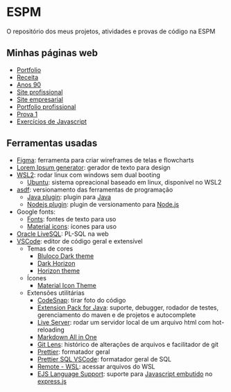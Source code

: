 # ESPM

O repositório dos meus projetos, atividades e provas de código na ESPM

## Minhas páginas web

- [Portfolio](https://ryguigas0.github.io/espm/web-programming/frontend/exercises/ex1_portfolio/)
- [Receita](https://ryguigas0.github.io/espm/web-programming/frontend/exercises/ex2_receita/)
- [Anos 90](https://ryguigas0.github.io/espm/web-programming/frontend/exercises/ex3_90s_website/)
- [Site profissional](https://ryguigas0.github.io/espm/web-programming/frontend/exercises/ex3_professional_website/)
- [Site empresarial](https://ryguigas0.github.io/espm/web-programming/frontend/exercises/ex4_enterprise_website/)
- [Portfolio profissional](https://ryguigas0.github.io/espm/web-programming/frontend/exercises/ex5_professional_porfolio/)
- [Prova 1](https://ryguigas0.github.io/espm/web-programming/frontend/tests/test1/)
- [Exercícios de Javascript](https://ryguigas0.github.io/espm/web-programming/frontend/exercises/ex7_javascript_problems/)

## Ferramentas usadas

- [Figma](https://www.figma.com/): ferramenta para criar wireframes de telas e
  flowcharts
- [Lorem Ipsum generator](https://loremipsum.io/generator/): gerador de texto
  para design
- [WSL2](https://docs.microsoft.com/pt-br/windows/wsl/about): rodar linux com
  windows sem dual booting
  - [Ubuntu](https://ubuntu.com/): sistema opreacional baseado em linux,
    disponível no WSL2
- [asdf](https://asdf-vm.com/): versionamento das ferramentas de programação
  - [Java plugin](https://github.com/halcyon/asdf-java): plugin para
    [Java](https://www.java.com/)
  - [Nodejs plugin](https://github.com/asdf-vm/asdf-nodejs): plugin de
    versionamento para [Node.js](https://nodejs.org/)
- Google fonts:
  - [Fonts](https://fonts.google.com/): fontes de texto para uso
  - [Material icons](https://fonts.google.com/icons): ícones para uso
- [Oracle LiveSQL](https://livesql.oracle.com/): PL-SQL na web
- [VSCode](https://code.visualstudio.com/): editor de código geral e extensível
  - Temas de cores
    - [Bluloco Dark theme](https://marketplace.visualstudio.com/items?itemName=uloco.theme-bluloco-dark)
    - [Dark Horizon](https://marketplace.visualstudio.com/items?itemName=mcagampan.dark-horizon)
    - [Horizon theme](https://marketplace.visualstudio.com/items?itemName=alexandernanberg.horizon-theme-vscode)
  - Ícones
    - [Material Icon Theme](https://marketplace.visualstudio.com/items?itemName=PKief.material-icon-theme)
  - Extensões utilitárias
    - [CodeSnap](https://marketplace.visualstudio.com/items?itemName=adpyke.codesnap):
      tirar foto do código
    - [Extension Pack for Java](https://marketplace.visualstudio.com/items?itemName=vscjava.vscode-java-pack):
      suporte, debugger, rodador de testes, gerenciamento do maven e de projetos
      e autocomplete
    - [Live Server](https://marketplace.visualstudio.com/items?itemName=ritwickdey.LiveServer):
      rodar um servidor local de um arquivo html com hot-reloading
    - [Markdown All in One](https://marketplace.visualstudio.com/items?itemName=yzhang.markdown-all-in-one)
    - [Git Lens](https://marketplace.visualstudio.com/items?itemName=eamodio.gitlens):
      histórico de alterações de arquivos e facilitador de git
    - [Prettier](https://marketplace.visualstudio.com/items?itemName=esbenp.prettier-vscode):
      formatador geral
    - [Prettier SQL VSCode](https://marketplace.visualstudio.com/items?itemName=inferrinizzard.prettier-sql-vscode):
      formatador geral de SQL
    - [Remote - WSL](https://marketplace.visualstudio.com/items?itemName=ms-vscode-remote.remote-wsl):
      acessar arquivos do WSL
    - [EJS Language Support](https://marketplace.visualstudio.com/items?itemName=DigitalBrainstem.javascript-ejs-support):
      suporte para [Javascript embutido](https://ejs.co/) no
      [express.js](https://expressjs.com/)
